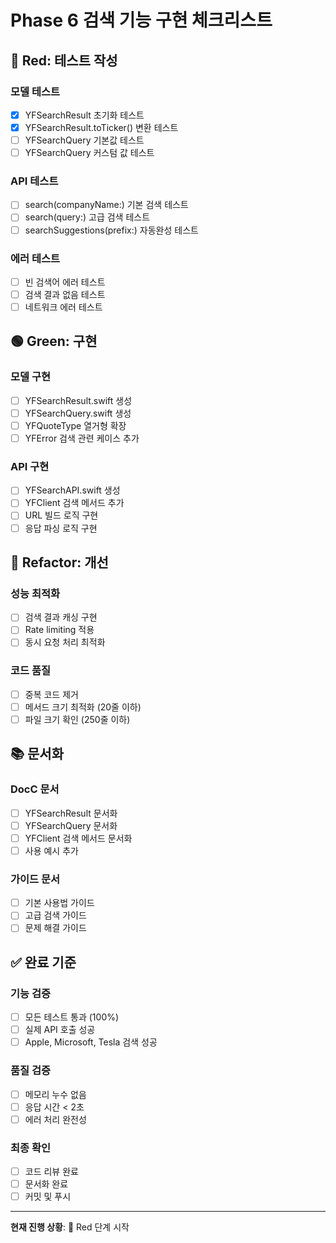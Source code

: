 # Phase 6 검색 기능 구현 체크리스트

## 🔴 Red: 테스트 작성

### 모델 테스트
- [x] YFSearchResult 초기화 테스트
- [x] YFSearchResult.toTicker() 변환 테스트
- [ ] YFSearchQuery 기본값 테스트
- [ ] YFSearchQuery 커스텀 값 테스트

### API 테스트
- [ ] search(companyName:) 기본 검색 테스트
- [ ] search(query:) 고급 검색 테스트
- [ ] searchSuggestions(prefix:) 자동완성 테스트

### 에러 테스트
- [ ] 빈 검색어 에러 테스트
- [ ] 검색 결과 없음 테스트
- [ ] 네트워크 에러 테스트

## 🟢 Green: 구현

### 모델 구현
- [ ] YFSearchResult.swift 생성
- [ ] YFSearchQuery.swift 생성
- [ ] YFQuoteType 열거형 확장
- [ ] YFError 검색 관련 케이스 추가

### API 구현
- [ ] YFSearchAPI.swift 생성
- [ ] YFClient 검색 메서드 추가
- [ ] URL 빌드 로직 구현
- [ ] 응답 파싱 로직 구현

## 🔵 Refactor: 개선

### 성능 최적화
- [ ] 검색 결과 캐싱 구현
- [ ] Rate limiting 적용
- [ ] 동시 요청 처리 최적화

### 코드 품질
- [ ] 중복 코드 제거
- [ ] 메서드 크기 최적화 (20줄 이하)
- [ ] 파일 크기 확인 (250줄 이하)

## 📚 문서화

### DocC 문서
- [ ] YFSearchResult 문서화
- [ ] YFSearchQuery 문서화
- [ ] YFClient 검색 메서드 문서화
- [ ] 사용 예시 추가

### 가이드 문서
- [ ] 기본 사용법 가이드
- [ ] 고급 검색 가이드
- [ ] 문제 해결 가이드

## ✅ 완료 기준

### 기능 검증
- [ ] 모든 테스트 통과 (100%)
- [ ] 실제 API 호출 성공
- [ ] Apple, Microsoft, Tesla 검색 성공

### 품질 검증
- [ ] 메모리 누수 없음
- [ ] 응답 시간 < 2초
- [ ] 에러 처리 완전성

### 최종 확인
- [ ] 코드 리뷰 완료
- [ ] 문서화 완료
- [ ] 커밋 및 푸시

---

**현재 진행 상황**: 🔴 Red 단계 시작